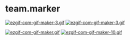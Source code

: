 # team.marker

 [![ezgif-com-gif-maker-3.gif](https://i.postimg.cc/GtRnkxKc/ezgif-com-gif-maker-3.gif)](https://postimg.cc/MM9LwRg4) 
 [![ezgif-com-gif-maker-3.gif](https://i.postimg.cc/ZRp9CzmD/ezgif-com-gif-maker-3.gif)](https://postimg.cc/Q9NNyPHp)
 
 [![ezgif-com-gif-maker.gif](https://i.postimg.cc/htT7LsWF/ezgif-com-gif-maker.gif)](https://postimg.cc/SnQsqWxV)
[![ezgif-com-gif-maker-10.gif](https://i.postimg.cc/zfXrnbnb/ezgif-com-gif-maker-10.gif)](https://postimg.cc/w1PZzB4g)
